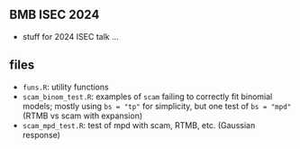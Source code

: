 ## BMB ISEC 2024

* stuff for 2024 ISEC talk ...

## files

* `funs.R`: utility functions
* `scam_binom_test.R`: examples of `scam` failing to correctly fit binomial models; mostly using `bs = "tp"` for simplicity, but one test of `bs = "mpd"` (RTMB vs scam with expansion)
* `scam_mpd_test.R`: test of mpd with scam, RTMB, etc. (Gaussian response)
